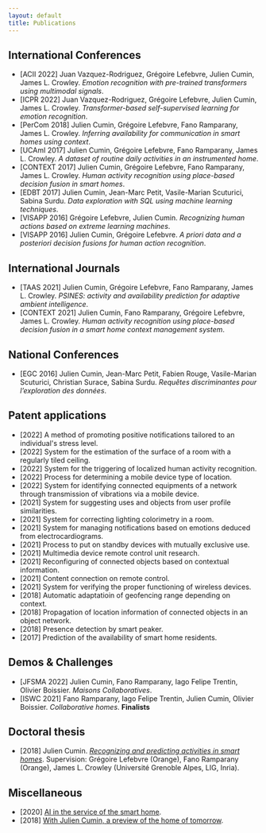 ```yaml
---
layout: default
title: Publications
---
```


## International Conferences

- [ACII 2022] Juan Vazquez-Rodriguez, Grégoire Lefebvre, Julien Cumin, James L. Crowley. *Emotion recognition with pre-trained transformers using multimodal signals*.
- [ICPR 2022] Juan Vazquez-Rodriguez, Grégoire Lefebvre, Julien Cumin, James L. Crowley. *Transformer-based self-supervised learning for emotion recognition*.
- [PerCom 2018] Julien Cumin, Grégoire Lefebvre, Fano Ramparany, James L. Crowley. *Inferring availability for communication in smart homes using context*.
- [UCAmI 2017] Julien Cumin, Grégoire Lefebvre, Fano Ramparany, James L. Crowley. *A dataset of routine daily activities in an instrumented home*.
- [CONTEXT 2017] Julien Cumin, Grégoire Lefebvre, Fano Ramparany, James L. Crowley. *Human activity recognition using place-based decision fusion in smart homes*.
- [EDBT 2017] Julien Cumin, Jean-Marc Petit, Vasile-Marian Scuturici, Sabina Surdu. *Data exploration with SQL using machine learning techniques*.
- [VISAPP 2016] Grégoire Lefebvre, Julien Cumin. *Recognizing human actions based on extreme learning machines*.
- [VISAPP 2016] Julien Cumin, Grégoire Lefebvre. *A priori data and a posteriori decision fusions for human action recognition*.


## International Journals

- [TAAS 2021] Julien Cumin, Grégoire Lefebvre, Fano Ramparany, James L. Crowley. *PSINES: activity and availability prediction for adaptive ambient intelligence*.
- [CONTEXT 2021] Julien Cumin, Fano Ramparany, Grégoire Lefebvre, James L. Crowley. *Human activity recognition using place-based decision fusion in a smart home context management system*.


## National Conferences

- [EGC 2016] Julien Cumin, Jean-Marc Petit, Fabien Rouge, Vasile-Marian Scuturici, Christian Surace, Sabina Surdu. *Requêtes discriminantes pour l’exploration des données*.


## Patent applications

- [2022] A method of promoting positive notifications tailored to an individual's stress level.
- [2022] System for the estimation of the surface of a room with a regularly tiled ceiling.
- [2022] System for the triggering of localized human activity recognition.
- [2022] Process for determining a mobile device type of location.
- [2022] System for identifying connected equipments of a network through transmission of vibrations via a mobile device.
- [2021] System for suggesting uses and objects from user profile similarities.
- [2021] System for correcting lighting colorimetry in a room.
- [2021] System for managing notifications based on emotions deduced from electrocardiograms.
- [2021] Process to put on standby devices with mutually exclusive use.
- [2021] Multimedia device remote control unit research.
- [2021] Reconfiguring of connected objects based on contextual information.
- [2021] Content connection on remote control.
- [2021] System for verifying the proper functioning of wireless devices.
- [2018] Automatic adaptatioin of geofencing range depending on context.
- [2018] Propagation of location information of connected objects in an object network.
- [2018] Presence detection by smart peaker.
- [2017] Prediction of the availability of smart home residents.


## Demos & Challenges

- [JFSMA 2022] Julien Cumin, Fano Ramparany, Iago Felipe Trentin, Olivier Boissier. *Maisons Collaboratives*.
- [ISWC 2021] Fano Ramparany, Iago Felipe Trentin, Julien Cumin, Olivier Boissier. *Collaborative homes*. **Finalists**


## Doctoral thesis 

- [2018] Julien Cumin. [*Recognizing and predicting activities in smart homes*](https://www.theses.fr/2018GREAM071). Supervision: Grégoire Lefebvre (Orange), Fano Ramparany (Orange), James L. Crowley (Université Grenoble Alpes, LIG, Inria).


## Miscellaneous

- [2020] [AI in the service of the smart home](https://hellofuture.orange.com/en/ai-in-the-service-of-the-smart-home/).
- [2018] [With Julien Cumin, a preview of the home of tomorrow](https://hellofuture.orange.com/en/julien-cumin-preview-home-tomorrow/).
